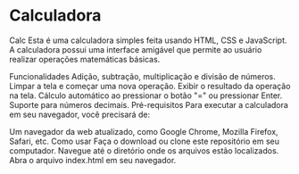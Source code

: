 # Calculadora 
Calc
Esta é uma calculadora simples feita usando HTML, CSS e JavaScript. A calculadora possui uma interface amigável que permite ao usuário realizar operações matemáticas básicas.

Funcionalidades
Adição, subtração, multiplicação e divisão de números.
Limpar a tela e começar uma nova operação.
Exibir o resultado da operação na tela.
Cálculo automático ao pressionar o botão "=" ou pressionar Enter.
Suporte para números decimais.
Pré-requisitos
Para executar a calculadora em seu navegador, você precisará de:

Um navegador da web atualizado, como Google Chrome, Mozilla Firefox, Safari, etc.
Como usar
Faça o download ou clone este repositório em seu computador.
Navegue até o diretório onde os arquivos estão localizados.
Abra o arquivo index.html em seu navegador.
